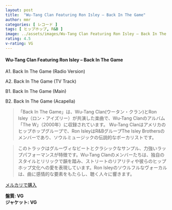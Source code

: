 ```yaml
---
layout: post
title:  "Wu-Tang Clan Featuring Ron Isley – Back In The Game"
author: mmr
categories: [ レコード ]
tags: [ ヒップホップ, R&B ]
image: ../assets/images/Wu-Tang Clan Featuring Ron Isley – Back In The Game.jpg
rating: 4.5
v-rating: VG
---
```


#### Wu-Tang Clan Featuring Ron Isley – Back In The Game


A1. Back In The Game (Radio Version)


A2. Back In The Game (TV Track)


B1. Back In The Game (Main)


B2. Back In The Game (Acapella)


> 「Back In The Game」は、Wu-Tang Clan(ウータン・クラン)とRon Isley（ロン・アイズリー）が共演した楽曲で、Wu-Tang Clanのアルバム「The W」（2000年）に収録されています。 Wu-Tang Clanはアメリカのヒップホップグループで、Ron IsleyはR&BグループThe Isley Brothersのメンバーであり、ソウルミュージックの伝説的なボーカリストです。

> このトラックはグルーヴィなビートとクラシックなサンプル、力強いラップパフォーマンスが特徴です。Wu-Tang Clanのメンバーたちは、独自のスタイルとリリックで韻を踏み、ストリートのリアリティや彼らのヒップホップ文化への愛を表現しています。Ron Isleyのソウルフルなヴォーカルは、曲に感情的な要素をもたらし、聴く人々に響きます。


[メルカリで購入](https://jp.mercari.com/item/m94135707299)


<div class="mt-4 mb-4 d-flex align-items-center">
<strong class="mr-1">盤質: VG</strong>
</div>
<div class="mt-4 mb-4 d-flex align-items-center">
<strong class="mr-1">ジャケット: VG</strong>
</div>